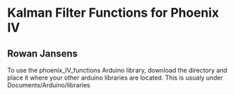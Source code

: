 # Kalman Filter Functions for Phoenix IV
## Rowan Jansens
To use the phoenix_IV_functions Arduino library, download the directory and place it where your other arduino libraries are located. This is usualy under Documents/Arduino/libraries
